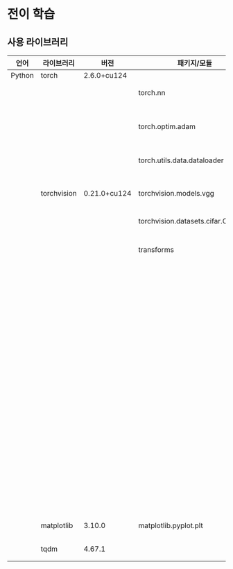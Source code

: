 # 전이 학습

## 사용 라이브러리
|언어|라이브러리|버전|패키지/모듈|클래스|용도|
|---|---|---|---|---|---|
|Python|torch|2.6.0+cu124|||
||||torch.nn||분류층 재정의|
||||torch.optim.adam|Adam|전이학습에 쓰일 옵티마이저|
||||torch.utils.data.dataloader|DataLoader|분류층 재정의|
||torchvision|0.21.0+cu124|torchvision.models.vgg|vgg16|전이 학습할 vgg16 모델|
||||torchvision.datasets.cifar.CIFAR10|CIFAR10 데이터셋 사용|
||||transforms|Compose|이미지 데이터 전처리 함수|
|||||ToTensor|이미지를 파이토치 텐서로 변환|
|||||Resize|이미지 크기 변환|
|||||RandomHorizontalFlip|데이터셋 증강을 위해 좌우대칭할 때 사용|
|||||RandomCrop|객체 위치 조정을 위해 이미지를 랜덤으로 자름|
|||||Normalize|정규화|
||matplotlib|3.10.0|matplotlib.pyplot.plt||데이터 시각화|
||tqdm|4.67.1|||로딩바 생성|
